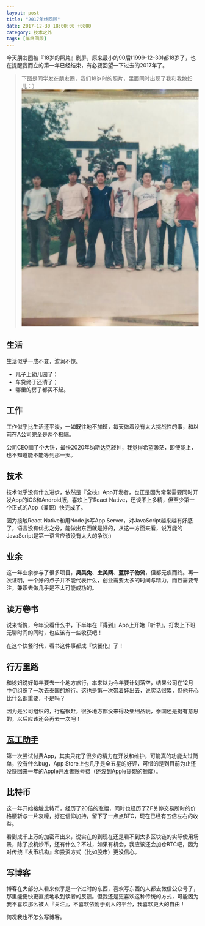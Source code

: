 ```yaml
---
layout: post
title: "2017年终回顾"
date: 2017-12-30 18:00:00 +0800
category: 技术之外
tags: [年终回顾]
---
```


今天朋友圈被『18岁的照片』刷屏，原来最小的90后(1999-12-30)都18岁了，也在提醒我而立的第一年已经结束，有必要回望一下过去的2017年了。

> 下图是同学发在朋友圈，我们18岁时的照片，里面同时出现了我和我媳妇儿：）
> ![](/assets/img/2017-12-30-18.jpg)

## 生活

生活似乎一成不变，波澜不惊。

- 儿子上幼儿园了；
- 车贷终于还清了；
- 哪里的房子都买不起。


## 工作

工作似乎比生活还平淡，一如既往地不加班，每天做着没有太大挑战性的事，和以前在A公司完全是两个极端。

公司CEO画了个大饼，最快2020年纳斯达克敲钟，我觉得希望渺茫，即使能上，也不知道能不能等到那一天。

## 技术

技术似乎没有什么进步，依然是『全栈』App开发者，也正是因为常常需要同时开发App的iOS和Android版，喜欢上了React Native，还谈不上多精，但至少第一个正式的App（兼职）快完成了。

因为接触React Native和用Node.js写App Server，对JavaScript越来越有好感了，语言没有优劣之分，能做出东西就是好的，从这一方面来看，说万能的JavaScript是第一语言应该没有太大的争议:)

## 业余

这一年业余参与了很多项目，**臭美兔**、**土美网**、**蓝胖子物流**，但都无疾而终。再一次证明，一个好的点子并不能代表什么，创业需要太多的时间与精力，而且需要专注，兼职去做几乎是不太可能成功的。

## 读万卷书

说来惭愧，今年没看什么书，下半年在『得到』App上开始『听书』，打发上下班无聊时间的同时，也应该有一些收获吧！

在这个快餐时代，看书这件事都成『快餐化』了！

## 行万里路

和媳妇说好每年要去一个地方旅行，本来以为今年要计划落空，结果公司在12月中旬组织了一次去泰国的旅行。这也是第一次带着娃出去，说实话很累，但他开心比什么都重要，不是吗？

因为是公司组织的，行程很赶，很多地方都没来得及细细品玩，泰国还是挺有意思的，以后应该还会再去一次吧！

## [瓦工助手](https://15tar.com/%E6%88%91%E7%9A%84%E4%BD%9C%E5%93%81%20app/2017/08/15/bangon-release.html)

第一次尝试付费App，其实只花了很少的精力在开发和维护，可能真的功能太过简单，没有什么bug，App Store上也几乎是全五星的好评，可惜的是到目前为止还没赚回来一年的Apple开发者账号费（还没到Apple提现的额度）。

## 比特币

这一年开始接触比特币，经历了20倍的涨幅，同时也经历了ZF关停交易所时的价格腰斩与一片哀嚎，好在信仰加持，留下了一点点BTC，现在已经有五倍左右的收益。

看到成千上万的加密币出来，说实在的到现在还是看不到太多区块链的实际使用场景，除了投机炒币，还有什么？不过，如果有机会，我应该还会加仓BTC吧，因为对传统『发币机构』和投资方式（比如股市）更没信心。

## 写博客

博客在大部分人看来似乎是一个过时的东西，喜欢写东西的人都去微信公众号了，那里能更快更直接地收到读者的反馈。但我还是更喜欢这种传统的方式，可能因为我不喜欢那么被人『关注』，不喜欢依附于别人的平台，我喜欢更大的自由！

何况我也不怎么写博客。


